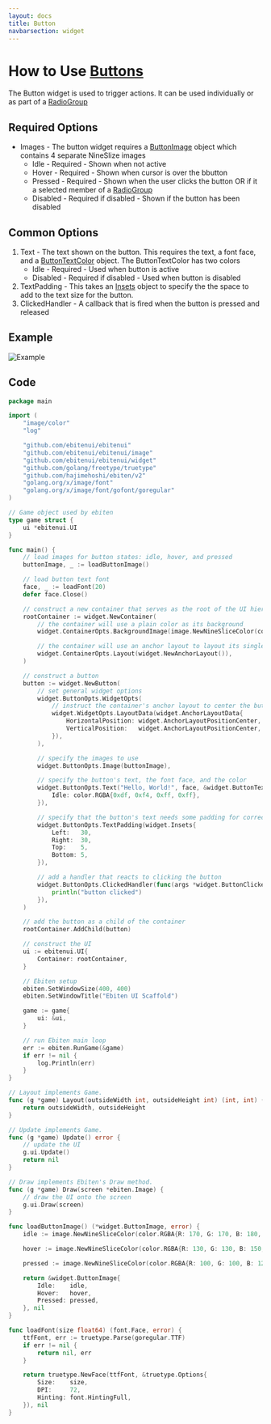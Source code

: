```yaml
---
layout: docs
title: Button
navbarsection: widget
---
```


How to Use [Buttons](https://pkg.go.dev/github.com/ebitenui/ebitenui/widget#Button)
====================

The Button widget is used to trigger actions. It can be used individually or as part of a [RadioGroup](/radiogroup)


Required Options
------
* Images - The button widget requires a [ButtonImage](https://pkg.go.dev/github.com/ebitenui/ebitenui/widget#ButtonImage) object which contains 4 separate NineSlize images
    * Idle - Required - Shown when not active
    * Hover - Required - Shown when cursor is over the bbutton
    * Pressed - Required - Shown when the user clicks the button OR if it a selected member of a [RadioGroup](/radiogroup)
    * Disabled - Required if disabled - Shown if the button has been disabled

Common Options
------
1. Text - The text shown on the button. This requires the text, a font face, and a [ButtonTextColor](https://pkg.go.dev/github.com/ebitenui/ebitenui/widget#ButtonTextColor) object. The ButtonTextColor has two colors
    * Idle - Required - Used when button is active
    * Disabled - Required if disabled - Used when button is disabled
2. TextPadding - This takes an [Insets](https://pkg.go.dev/github.com/ebitenui/ebitenui/widget#Insets) object to specify the the space to add to the text size for the button.
3. ClickedHandler - A callback that is fired when the button is pressed and released

Example
------
![Example](/button.gif)

Code
-------
~~~go
package main

import (
	"image/color"
	"log"

	"github.com/ebitenui/ebitenui"
	"github.com/ebitenui/ebitenui/image"
	"github.com/ebitenui/ebitenui/widget"
	"github.com/golang/freetype/truetype"
	"github.com/hajimehoshi/ebiten/v2"
	"golang.org/x/image/font"
	"golang.org/x/image/font/gofont/goregular"
)

// Game object used by ebiten
type game struct {
	ui *ebitenui.UI
}

func main() {
	// load images for button states: idle, hover, and pressed
	buttonImage, _ := loadButtonImage()

	// load button text font
	face, _ := loadFont(20)
	defer face.Close()

	// construct a new container that serves as the root of the UI hierarchy
	rootContainer := widget.NewContainer(
		// the container will use a plain color as its background
		widget.ContainerOpts.BackgroundImage(image.NewNineSliceColor(color.RGBA{0x13, 0x1a, 0x22, 0xff})),

		// the container will use an anchor layout to layout its single child widget
		widget.ContainerOpts.Layout(widget.NewAnchorLayout()),
	)

	// construct a button
	button := widget.NewButton(
		// set general widget options
		widget.ButtonOpts.WidgetOpts(
			// instruct the container's anchor layout to center the button both horizontally and vertically
			widget.WidgetOpts.LayoutData(widget.AnchorLayoutData{
				HorizontalPosition: widget.AnchorLayoutPositionCenter,
				VerticalPosition:   widget.AnchorLayoutPositionCenter,
			}),
		),

		// specify the images to use
		widget.ButtonOpts.Image(buttonImage),

		// specify the button's text, the font face, and the color
		widget.ButtonOpts.Text("Hello, World!", face, &widget.ButtonTextColor{
			Idle: color.RGBA{0xdf, 0xf4, 0xff, 0xff},
		}),

		// specify that the button's text needs some padding for correct display
		widget.ButtonOpts.TextPadding(widget.Insets{
			Left:   30,
			Right:  30,
			Top:    5,
			Bottom: 5,
		}),

		// add a handler that reacts to clicking the button
		widget.ButtonOpts.ClickedHandler(func(args *widget.ButtonClickedEventArgs) {
			println("button clicked")
		}),
	)

	// add the button as a child of the container
	rootContainer.AddChild(button)

	// construct the UI
	ui := ebitenui.UI{
		Container: rootContainer,
	}

	// Ebiten setup
	ebiten.SetWindowSize(400, 400)
	ebiten.SetWindowTitle("Ebiten UI Scaffold")

	game := game{
		ui: &ui,
	}

	// run Ebiten main loop
	err := ebiten.RunGame(&game)
	if err != nil {
		log.Println(err)
	}
}

// Layout implements Game.
func (g *game) Layout(outsideWidth int, outsideHeight int) (int, int) {
	return outsideWidth, outsideHeight
}

// Update implements Game.
func (g *game) Update() error {
	// update the UI
	g.ui.Update()
	return nil
}

// Draw implements Ebiten's Draw method.
func (g *game) Draw(screen *ebiten.Image) {
	// draw the UI onto the screen
	g.ui.Draw(screen)
}

func loadButtonImage() (*widget.ButtonImage, error) {
	idle := image.NewNineSliceColor(color.RGBA{R: 170, G: 170, B: 180, A: 255})

	hover := image.NewNineSliceColor(color.RGBA{R: 130, G: 130, B: 150, A: 255})

	pressed := image.NewNineSliceColor(color.RGBA{R: 100, G: 100, B: 120, A: 255})

	return &widget.ButtonImage{
		Idle:    idle,
		Hover:   hover,
		Pressed: pressed,
	}, nil
}

func loadFont(size float64) (font.Face, error) {
	ttfFont, err := truetype.Parse(goregular.TTF)
	if err != nil {
		return nil, err
	}

	return truetype.NewFace(ttfFont, &truetype.Options{
		Size:    size,
		DPI:     72,
		Hinting: font.HintingFull,
	}), nil
}

~~~